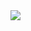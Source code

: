 <a href="https://github.com/EyreFree">
  <img align="center" src="https://metrics.lecoq.io/eyrefree?template=classic&base.header=0&base.activity=0&base.community=0&base.repositories=0&base.metadata=0&isocalendar=1&languages=1&isocalendar.duration=full-year&config.timezone=Asia%2FShanghai"/>
</a>
